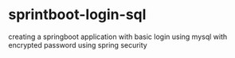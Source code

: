 # sprintboot-login-sql
 creating a springboot application with basic login using mysql with encrypted password using spring security
